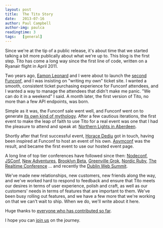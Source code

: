 ```yaml
---
layout: post
title:  The Tito Story
date:   2013-07-16
author: Paul Campbell
author-img: paulca
readingtime: 3
tags:   [general]
---
```


Since we're at the tip of a public release, it's about time that we started talking a bit more publically about what we're up to. This blog is the first step. Tito has come a long way since the first line of code, written on a Ryanair flight in April 2011.

<!--more-->

Two years ago, [Eamon Leonard](http://twitter.com/eamonleonard) and I were about to launch the [second Funconf](http://2011.funconf.com), and I was insisting on "writing my own" ticket site. I wanted a smooth, consistent ticket purchasing experience for Funconf attendees, and I wanted a way to manage the attendees that didn't make me panic. "We can do it in a weekend" I said. A month later, the first version of Tito, no more than a few API endpoints, was born.

Simple as it was, the Funconf sale went well, and Funconf went on to generate [its own kind of mythology](http://freelancing-gods.com/posts/funconf). After a few cautious iterations, the first event to make the leap of faith to use Tito for a real event was one that I had the pleasure to attend and speak at: [Northern Lights in Aberdeen](http://northern-lights.herokuapp.com/).

Shortly after that first successful event, [Horace Dediu](http://twitter.com/hdediu) got in touch, having been inspired at Funconf to host an event of his own. [Asymconf](http://www.asymconf.com) was the result, and became the first event to use our hosted event page.

A long line of top tier conferences have followed since then: [Nodeconf](http://nodeconf.com), [JSConf](http://jsconf.com), [New Adventures](http://newadventuresconf.com), [Brooklyn Beta](https://brooklynbeta.org/), [Greenville Grok](http://www.theironyard.com/events/grok), [Nordic Ruby](http://www.nordicruby.org/), [The Realtime Conference](http://krtconf.com/) ... and recently the [Dublin Web Summit](http://www.websummit.net/).

We've made new relationships, new customers, new friends along the way, and we've worked hard to respond to feedback and ensure that Tito meets our desires in terms of user experience, polish and craft, as well as our customers' needs in terms of features that are important to them. We've been busy rolling out features, and we have a few more that we're working on that we can't wait to ship. When we do, we'll write about it here.

Huge thanks to [everyone who has contributed so far](http://tito.io/humans.txt).

I hope you can [join us](https://tito.io/users/sign_up) on the journey.
